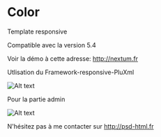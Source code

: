 Color
=========
Template responsive 

Compatible avec la version 5.4

Voir la démo à cette adresse: http://nextum.fr

Utlisation du Framework-responsive-PluXml


![Alt text](http://nextum.fr/color.png)

Pour la partie admin

![Alt text](http://nextum.fr/admin_color.png)



N'hésitez pas à me contacter sur http://psd-html.fr
